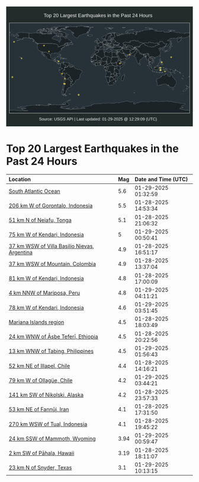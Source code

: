 ![Map](./map.png)

# Top 20 Largest Earthquakes in the Past 24 Hours

| Location | Mag | Date and Time (UTC) |
|:---|:---|:---|
| [South Atlantic Ocean](https://earthquake.usgs.gov/earthquakes/eventpage/us7000p9qx) | 5.6 | 01-29-2025 01:32:59 |
| [206 km W of Gorontalo, Indonesia](https://earthquake.usgs.gov/earthquakes/eventpage/us6000pmsr) | 5.5 | 01-28-2025 14:53:34 |
| [51 km N of Neiafu, Tonga](https://earthquake.usgs.gov/earthquakes/eventpage/us7000p9p7) | 5.1 | 01-28-2025 21:06:32 |
| [75 km W of Kendari, Indonesia](https://earthquake.usgs.gov/earthquakes/eventpage/us7000p9qm) | 5 | 01-29-2025 00:50:41 |
| [37 km WSW of Villa Basilio Nievas, Argentina](https://earthquake.usgs.gov/earthquakes/eventpage/us7000p9n5) | 4.9 | 01-28-2025 16:51:17 |
| [37 km WSW of Mountain, Colombia](https://earthquake.usgs.gov/earthquakes/eventpage/us6000pmsg) | 4.9 | 01-28-2025 13:37:04 |
| [81 km W of Kendari, Indonesia](https://earthquake.usgs.gov/earthquakes/eventpage/us7000p9n3) | 4.8 | 01-28-2025 17:00:09 |
| [4 km NNW of Mariposa, Peru](https://earthquake.usgs.gov/earthquakes/eventpage/us7000p9rj) | 4.8 | 01-29-2025 04:11:21 |
| [78 km W of Kendari, Indonesia](https://earthquake.usgs.gov/earthquakes/eventpage/us7000p9rh) | 4.6 | 01-29-2025 03:51:45 |
| [Mariana Islands region](https://earthquake.usgs.gov/earthquakes/eventpage/us7000p9nd) | 4.5 | 01-28-2025 18:03:49 |
| [24 km WNW of Āsbe Teferī, Ethiopia](https://earthquake.usgs.gov/earthquakes/eventpage/us7000p9p0) | 4.5 | 01-28-2025 20:22:56 |
| [13 km WNW of Tabing, Philippines](https://earthquake.usgs.gov/earthquakes/eventpage/us7000p9r3) | 4.5 | 01-29-2025 01:56:43 |
| [52 km NE of Illapel, Chile](https://earthquake.usgs.gov/earthquakes/eventpage/us6000pmsi) | 4.4 | 01-28-2025 14:16:21 |
| [79 km W of Ollagüe, Chile](https://earthquake.usgs.gov/earthquakes/eventpage/us7000p9rg) | 4.2 | 01-29-2025 03:44:21 |
| [141 km SW of Nikolski, Alaska](https://earthquake.usgs.gov/earthquakes/eventpage/us7000p9qg) | 4.2 | 01-28-2025 23:57:33 |
| [53 km NE of Fannūj, Iran](https://earthquake.usgs.gov/earthquakes/eventpage/us7000p9n9) | 4.1 | 01-28-2025 17:31:50 |
| [270 km WSW of Tual, Indonesia](https://earthquake.usgs.gov/earthquakes/eventpage/us7000p9nu) | 4.1 | 01-28-2025 19:45:22 |
| [24 km SSW of Mammoth, Wyoming](https://earthquake.usgs.gov/earthquakes/eventpage/uu80100206) | 3.94 | 01-29-2025 00:59:47 |
| [2 km SW of Pāhala, Hawaii](https://earthquake.usgs.gov/earthquakes/eventpage/hv74603512) | 3.19 | 01-28-2025 18:11:07 |
| [23 km N of Snyder, Texas](https://earthquake.usgs.gov/earthquakes/eventpage/tx2025bzyi) | 3.1 | 01-29-2025 10:13:15 |
